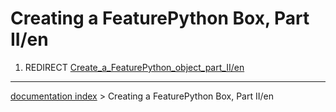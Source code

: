 # Creating a FeaturePython Box, Part II/en
1.  REDIRECT [Create\_a\_FeaturePython\_object\_part\_II/en](Create_a_FeaturePython_object_part_II/en.md)

---
[documentation index](../README.md) > Creating a FeaturePython Box, Part II/en
